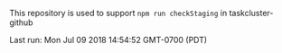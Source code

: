This repository is used to support `npm run checkStaging` in taskcluster-github

Last run: Mon Jul 09 2018 14:54:52 GMT-0700 (PDT)
